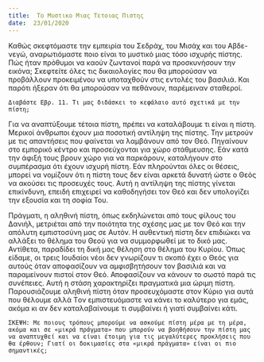 ```yaml
---
title:  Το Μυστικο Μιας Τετοιας Πιστης
date:  23/01/2020
---
```


Καθώς σκεφτόμαστε την εμπειρία του Σεδράχ, του Μισάχ και του Αβδε-νεγώ, αναρωτιόμαστε ποιο είναι το μυστικό μιας τόσο ισχυρής πίστης. Πώς ήταν πρόθυμοι να καούν ζωντανοί παρά να προσκυνήσουν την εικόνα; Σκεφτείτε όλες τις δικαιολογίες που θα μπορούσαν να προβάλλουν προκειμένου να υποταχθούν στις εντολές του βασιλιά. Και παρότι ήξεραν ότι θα μπορούσαν να πεθάνουν, παρέμειναν σταθεροί.

`Διαβάστε Εβρ. 11. Τι μας διδάσκει το κεφάλαιο αυτό σχετικά με την πίστη;`

Για να αναπτύξουμε τέτοια πίστη, πρέπει να καταλάβουμε τι είναι η πίστη. Μερικοί άνθρωποι έχουν μια ποσοτική αντίληψη της πίστης. Την μετρούν με τις απαντήσεις που φαίνεται να λαμβάνουν από τον Θεό. Πηγαίνουν στο εμπορικό κέντρο και προσεύχονται για χώρο στάθμευσης. Εάν κατά την άφιξή τους βρουν χώρο για να παρκάρουν, καταλήγουν στο συμπέρασμα ότι έχουν ισχυρή πίστη. Εάν πληρούνται όλες οι θέσεις, μπορεί να νομίζουν ότι η πίστη τους δεν είναι αρκετά δυνατή ώστε ο Θεός να ακούσει τις προσευχές τους. Αυτή η αντίληψη της πίστης γίνεται επικίνδυνη, επειδή επιχειρεί να καθοδηγήσει τον Θεό και δεν υπολογίζει την εξουσία και τη σοφία Του.

Πράγματι, η αληθινή πίστη, όπως εκδηλώνεται από τους φίλους του Δανιήλ, μετριέται από την ποιότητα της σχέσης μας με τον Θεό και την απόλυτη εμπιστοσύνη μας σε Αυτόν. Η αυθεντική πίστη δεν επιδιώκει να αλλάξει το θέλημα του Θεού για να συμμορφωθεί με το δικό μας. Αντίθετα, παραδίδει τη δική μας θέληση στο θέλημα του Κυρίου. Όπως είδαμε, οι τρεις Ιουδαίοι νέοι δεν γνωρίζουν τι σκοπό έχει ο Θεός για αυτούς όταν αποφασίζουν να αμφισβητήσουν τον βασιλιά και να παραμείνουν πιστοί στον Θεό. Αποφασίζουν να κάνουν το σωστό παρά τις συνέπειες. Αυτή η στάση χαρακτηρίζει πραγματικά μια ώριμη πίστη. Παρουσιάζουμε αληθινή πίστη όταν προσευχόμαστε στον Κύριο για αυτά που θέλουμε αλλά Tον εμπιστευόμαστε να κάνει το καλύτερο για εμάς, ακόμα κι αν δεν καταλαβαίνουμε τι συμβαίνει ή γιατί συμβαίνει κάτι.

`ΣΚΕΨΗ: Με ποιους τρόπους μπορούμε να ασκούμε πίστη μέρα με τη μέρα, ακόμα και σε «μικρά πράγματα» που μπορούν να βοηθήσουν την πίστη μας να αναπτυχθεί και να είναι έτοιμη για τις μεγαλύτερες προκλήσεις που θα έρθουν; Γιατί οι δοκιμασίες στα «μικρά πράγματα» είναι οι πιο σημαντικές;`